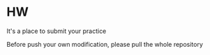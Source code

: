 # HW
It's a place to submit your practice

Before push your own modification, please pull the whole repository
